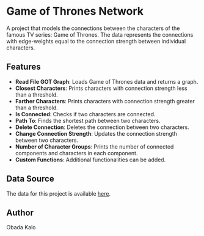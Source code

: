 # Game of Thrones Network

A project that models the connections between the characters of the famous TV series: Game of Thrones. The data represents the connections with edge-weights equal to the connection strength between individual characters.

## Features

- **Read File GOT Graph**: Loads Game of Thrones data and returns a graph.
- **Closest Characters**: Prints characters with connection strength less than a threshold.
- **Farther Characters**: Prints characters with connection strength greater than a threshold.
- **Is Connected**: Checks if two characters are connected.
- **Path To**: Finds the shortest path between two characters.
- **Delete Connection**: Deletes the connection between two characters.
- **Change Connection Strength**: Updates the connection strength between two characters.
- **Number of Character Groups**: Prints the number of connected components and characters in each component.
- **Custom Functions**: Additional functionalities can be added.

## Data Source

The data for this project is available [here](https://github.com/melaniewalsh/sample-social-network-datasets/blob/master/sample-datasets/game-of-thrones/got-edges.csv#L1).

## Author
Obada Kalo
